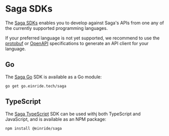 Saga SDKs
=========

The [Saga SDKs](./cmd/saga) enables you to develop against Saga's APIs from one any of the currently supported programming languages.

If your preferred language is not yet supported, we recommend to use the [protobuf](./proto) or [OpenAPI](./openapiv2) specifications to generate an API client for your language.

Go
--

The [Saga Go](https://github.com/einride/saga-go) SDK is available as a Go module:

```
go get go.einride.tech/saga
```

TypeScript
----------

The [Saga TypeScript](https://github.com/einride/saga-typescript) SDK can be used withj both TypeScript and JavaScript, and is available as an NPM package:

```
npm install @einride/saga
```
